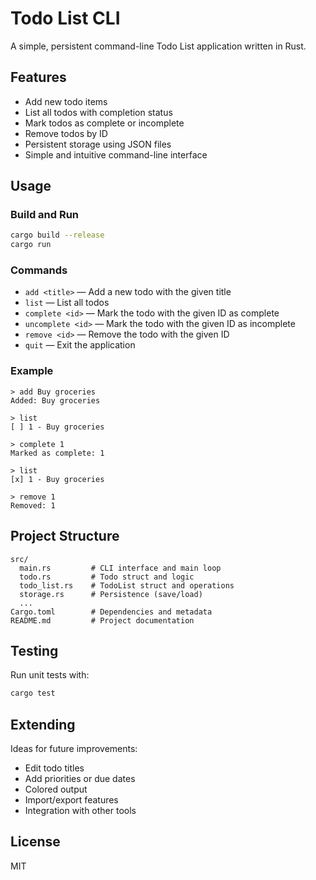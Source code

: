 # Todo List CLI

A simple, persistent command-line Todo List application written in Rust.

## Features

- Add new todo items
- List all todos with completion status
- Mark todos as complete or incomplete
- Remove todos by ID
- Persistent storage using JSON files
- Simple and intuitive command-line interface

## Usage

### Build and Run

```sh
cargo build --release
cargo run
```

### Commands

- `add <title>` — Add a new todo with the given title
- `list` — List all todos
- `complete <id>` — Mark the todo with the given ID as complete
- `uncomplete <id>` — Mark the todo with the given ID as incomplete
- `remove <id>` — Remove the todo with the given ID
- `quit` — Exit the application

### Example

```
> add Buy groceries
Added: Buy groceries

> list
[ ] 1 - Buy groceries

> complete 1
Marked as complete: 1

> list
[x] 1 - Buy groceries

> remove 1
Removed: 1
```

## Project Structure

```
src/
  main.rs         # CLI interface and main loop
  todo.rs         # Todo struct and logic
  todo_list.rs    # TodoList struct and operations
  storage.rs      # Persistence (save/load)
  ...
Cargo.toml        # Dependencies and metadata
README.md         # Project documentation
```

## Testing

Run unit tests with:

```sh
cargo test
```

## Extending

Ideas for future improvements:

- Edit todo titles
- Add priorities or due dates
- Colored output
- Import/export features
- Integration with other tools

## License

MIT
